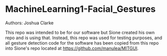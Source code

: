 # MachineLearning1-Facial_Gestures
Authors: Joshua Clarke

This repo was intended to be for our software but Sione created his own repo and is using that.
Instead, this repo was used for testing purposes, and all gesture detection code for the software has been copied from this repo into Sione's repo located at https://github.com/manulea/MITGUI.
